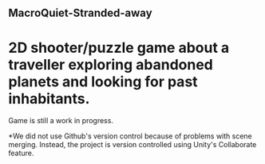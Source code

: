 ## MacroQuiet-Stranded-away
# 2D shooter/puzzle game about a traveller exploring abandoned planets and looking for past inhabitants.

Game is still a work in progress.

*We did not use Github's version control because of problems with scene merging. Instead, the project is version controlled using Unity's Collaborate feature.
